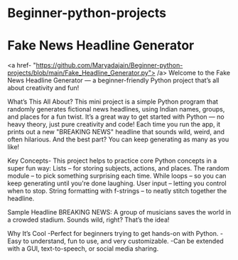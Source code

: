# Beginner-python-projects

# Fake News Headline Generator 


<a href- "https://github.com/Maryadajain/Beginner-python-projects/blob/main/Fake_Headline_Generator.py"> /a>
Welcome to the Fake News Headline Generator — a beginner-friendly Python project that’s all about creativity and fun!

What’s This All About?
This mini project is a simple Python program that randomly generates fictional news headlines, using Indian names, groups, and places for a fun twist. It’s a great way to get started with Python — no heavy theory, just pure creativity and code!
Each time you run the app, it prints out a new "BREAKING NEWS" headline that sounds wild, weird, and often hilarious. And the best part? You can keep generating as many as you like!

Key Concepts-
This project helps to practice core Python concepts in a super fun way:
Lists – for storing subjects, actions, and places.
The random module – to pick something surprising each time.
While loops – so you can keep generating until you're done laughing.
User input – letting you control when to stop.
String formatting with f-strings – to neatly stitch together the headline.

Sample Headline
BREAKING NEWS: A group of musicians saves the world in a crowded stadium.
Sounds wild, right? That’s the idea!

Why It’s Cool
-Perfect for beginners trying to get hands-on with Python.
-Easy to understand, fun to use, and very customizable.
-Can be extended with a GUI, text-to-speech, or social media sharing.
